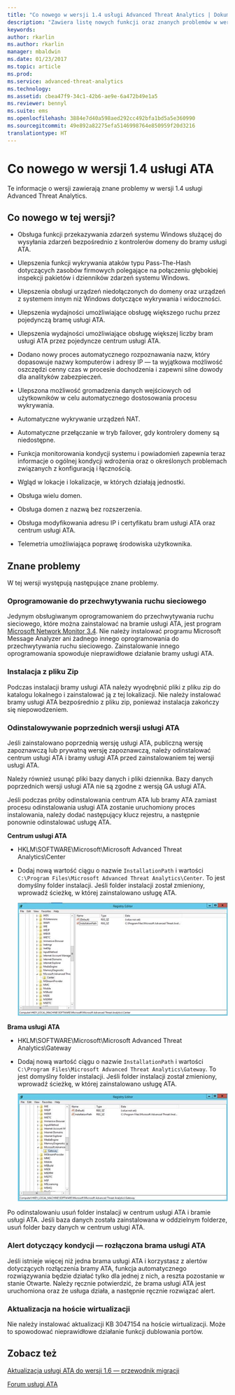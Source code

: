```yaml
---
title: "Co nowego w wersji 1.4 usługi Advanced Threat Analytics | Dokumentacja firmy Microsoft"
description: "Zawiera listę nowych funkcji oraz znanych problemów w wersji 1.4 usługi ATA"
keywords: 
author: rkarlin
ms.author: rkarlin
manager: mbaldwin
ms.date: 01/23/2017
ms.topic: article
ms.prod: 
ms.service: advanced-threat-analytics
ms.technology: 
ms.assetid: cbea47f9-34c1-42b6-ae9e-6a472b49e1a5
ms.reviewer: bennyl
ms.suite: ems
ms.openlocfilehash: 3884e7d40a598aed292cc492bfa1bd5a5e360990
ms.sourcegitcommit: 49e892a82275efa5146998764e850959f20d3216
translationtype: HT
---
```

# <a name="what39s-new-in-ata-version-14"></a>Co nowego w wersji 1.4 usługi ATA
Te informacje o wersji zawierają znane problemy w wersji 1.4 usługi Advanced Threat Analytics.

## <a name="whats-new-in-this-version"></a>Co nowego w tej wersji?

-   Obsługa funkcji przekazywania zdarzeń systemu Windows służącej do wysyłania zdarzeń bezpośrednio z kontrolerów domeny do bramy usługi ATA.

-   Ulepszenia funkcji wykrywania ataków typu Pass-The-Hash dotyczących zasobów firmowych polegające na połączeniu głębokiej inspekcji pakietów i dzienników zdarzeń systemu Windows.

-   Ulepszenia obsługi urządzeń niedołączonych do domeny oraz urządzeń z systemem innym niż Windows dotyczące wykrywania i widoczności.

-   Ulepszenia wydajności umożliwiające obsługę większego ruchu przez pojedynczą bramę usługi ATA.

-   Ulepszenia wydajności umożliwiające obsługę większej liczby bram usługi ATA przez pojedyncze centrum usługi ATA.

-   Dodano nowy proces automatycznego rozpoznawania nazw, który dopasowuje nazwy komputerów i adresy IP — ta wyjątkowa możliwość oszczędzi cenny czas w procesie dochodzenia i zapewni silne dowody dla analityków zabezpieczeń.

-   Ulepszona możliwość gromadzenia danych wejściowych od użytkowników w celu automatycznego dostosowania procesu wykrywania.

-   Automatyczne wykrywanie urządzeń NAT.

-   Automatyczne przełączanie w tryb failover, gdy kontrolery domeny są niedostępne.

-   Funkcja monitorowania kondycji systemu i powiadomień zapewnia teraz informacje o ogólnej kondycji wdrożenia oraz o określonych problemach związanych z konfiguracją i łącznością.

-   Wgląd w lokacje i lokalizacje, w których działają jednostki.

-   Obsługa wielu domen.

-   Obsługa domen z nazwą bez rozszerzenia.

-   Obsługa modyfikowania adresu IP i certyfikatu bram usługi ATA oraz centrum usługi ATA.

-   Telemetria umożliwiająca poprawę środowiska użytkownika.

## <a name="known-issues"></a>Znane problemy
W tej wersji występują następujące znane problemy.

### <a name="network-capture-software"></a>Oprogramowanie do przechwytywania ruchu sieciowego
Jedynym obsługiwanym oprogramowaniem do przechwytywania ruchu sieciowego, które można zainstalować na bramie usługi ATA, jest program [Microsoft Network Monitor 3.4](http://www.microsoft.com/download/details.aspx?id=4865). Nie należy instalować programu Microsoft Message Analyzer ani żadnego innego oprogramowania do przechwytywania ruchu sieciowego. Zainstalowanie innego oprogramowania spowoduje nieprawidłowe działanie bramy usługi ATA.

### <a name="installation-from-zip-file"></a>Instalacja z pliku Zip
Podczas instalacji bramy usługi ATA należy wyodrębnić pliki z pliku zip do katalogu lokalnego i zainstalować ją z tej lokalizacji. Nie należy instalować bramy usługi ATA bezpośrednio z pliku zip, ponieważ instalacja zakończy się niepowodzeniem.

### <a name="uninstalling-previous-versions-of-ata"></a>Odinstalowywanie poprzednich wersji usługi ATA
Jeśli zainstalowano poprzednią wersję usługi ATA, publiczną wersję zapoznawczą lub prywatną wersję zapoznawczą, należy odinstalować centrum usługi ATA i bramy usługi ATA przed zainstalowaniem tej wersji usługi ATA.

Należy również usunąć pliki bazy danych i pliki dziennika. Bazy danych poprzednich wersji usługi ATA nie są zgodne z wersją GA usługi ATA.

Jeśli podczas próby odinstalowania centrum ATA lub bramy ATA zamiast procesu odinstalowania usługi ATA zostanie uruchomiony proces instalowania, należy dodać następujący klucz rejestru, a następnie ponownie odinstalować usługę ATA.

**Centrum usługi ATA**

-   HKLM\SOFTWARE\Microsoft\Microsoft Advanced Threat Analytics\Center

-   Dodaj nową wartość ciągu o nazwie `InstallationPath` i wartości `C:\Program Files\Microsoft Advanced Threat Analytics\Center`. To jest domyślny folder instalacji. Jeśli folder instalacji został zmieniony, wprowadź ścieżkę, w której zainstalowano usługę ATA.

    ![Wprowadzanie ścieżki instalacji centrum usługi ATA w edytorze rejestru](media/ATA-uninstall-center-bug.jpg)

**Brama usługi ATA**

-   HKLM\SOFTWARE\Microsoft\Microsoft Advanced Threat Analytics\Gateway

-   Dodaj nową wartość ciągu o nazwie `InstallationPath` i wartości `C:\Program Files\Microsoft Advanced Threat Analytics\Gateway`. To jest domyślny folder instalacji.  Jeśli folder instalacji został zmieniony, wprowadź ścieżkę, w której zainstalowano usługę ATA.

    ![Wprowadzanie ścieżki instalacji bramy usługi ATA w edytorze rejestru](media/ATA-GW-uninstall-bug.jpg)

Po odinstalowaniu usuń folder instalacji w centrum usługi ATA i bramie usługi ATA.  Jeśli baza danych została zainstalowana w oddzielnym folderze, usuń folder bazy danych w centrum usługi ATA.

### <a name="health-alert---disconnected-ata-gateway"></a>Alert dotyczący kondycji — rozłączona brama usługi ATA
Jeśli istnieje więcej niż jedna brama usługi ATA i korzystasz z alertów dotyczących rozłączenia bramy ATA, funkcja automatycznego rozwiązywania będzie działać tylko dla jednej z nich, a reszta pozostanie w stanie Otwarte. Należy ręcznie potwierdzić, że brama usługi ATA jest uruchomiona oraz że usługa działa, a następnie ręcznie rozwiązać alert.

### <a name="kb-on-virtualization-host"></a>Aktualizacja na hoście wirtualizacji
Nie należy instalować aktualizacji KB 3047154 na hoście wirtualizacji. Może to spowodować nieprawidłowe działanie funkcji dublowania portów.

## <a name="see-also"></a>Zobacz też

[Aktualizacja usługi ATA do wersji 1.6 — przewodnik migracji](ata-update-1.6-migration-guide.md)

[Forum usługi ATA](https://social.technet.microsoft.com/Forums/security/home?forum=mata)